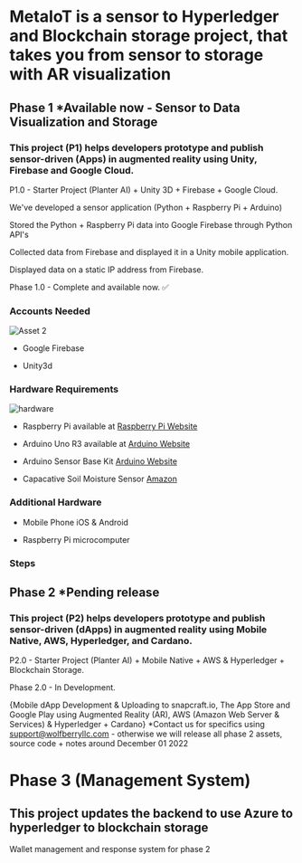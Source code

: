 # MetaIoT is a sensor to Hyperledger and Blockchain storage project, that takes you from sensor to storage with AR visualization

## Phase 1 *Available now - Sensor to Data Visualization and Storage



### This project (P1) helps developers prototype and publish sensor-driven (Apps) in augmented reality using Unity, Firebase and Google Cloud. 


P1.0 - Starter Project (Planter AI) + Unity 3D + Firebase + Google Cloud.

We've developed a sensor application (Python + Raspberry Pi + Arduino)

Stored the Python + Raspberry Pi data into Google Firebase through Python API's

Collected data from Firebase and displayed it in a Unity mobile application.

Displayed data on a static IP address from Firebase.

Phase 1.0 - Complete and available now. ✅
### Accounts Needed 

![Asset 2](https://user-images.githubusercontent.com/21232416/196292350-6d3745db-c8a0-42b1-b3bd-c1f502291eb6.png)

- Google Firebase 

- Unity3d

### Hardware Requirements

![hardware](https://user-images.githubusercontent.com/21232416/196290613-d972f95e-6fc7-480c-8674-708c131075f8.png)

- Raspberry Pi available at [Raspberry Pi Website](https://www.raspberrypi.com/products/raspberry-pi-4-model-b/)

- Arduino Uno R3 available at [Arduino Website ](https://store-usa.arduino.cc/products/arduino-uno-rev3)

- Arduino Sensor Base Kit [Arduino Website ](https://store-usa.arduino.cc/products/arduino-sensor-kit-base)

- Capacative Soil Moisture Sensor [Amazon](https://www.seeedstudio.com/Grove-Capacitive-Moisture-Sensor-Corrosion-Resistant.html?gclid=CjwKCAjw-rOaBhA9EiwAUkLV4uWw4T0xUOalunGthIIL82xHWOowN2xJksFZo98VjkIH8_hLOPfKYhoCwRAQAvD_BwE)

### Additional Hardware

- Mobile Phone iOS & Android

- Raspberry Pi microcomputer

### Steps
    
## Phase 2 *Pending release
### This project (P2) helps developers prototype and publish sensor-driven (dApps) in augmented reality using Mobile Native, AWS, Hyperledger, and Cardano. 

P2.0 - Starter Project (Planter AI) + Mobile Native + AWS & Hyperledger + Blockchain Storage.

Phase 2.0  - In Development.

{Mobile dApp Development & Uploading to snapcraft.io, The App Store and Google Play using Augmented Reality (AR), AWS (Amazon Web Server & Services) & Hyperledger + Cardano} *Contact us for specifics using support@wolfberryllc.com - otherwise we will release all phase 2 assets, source code + notes around December 01 2022



# Phase 3 (Management System)
## This project updates the backend to use Azure to hyperledger to blockchain storage 
Wallet management and response system for phase 2

